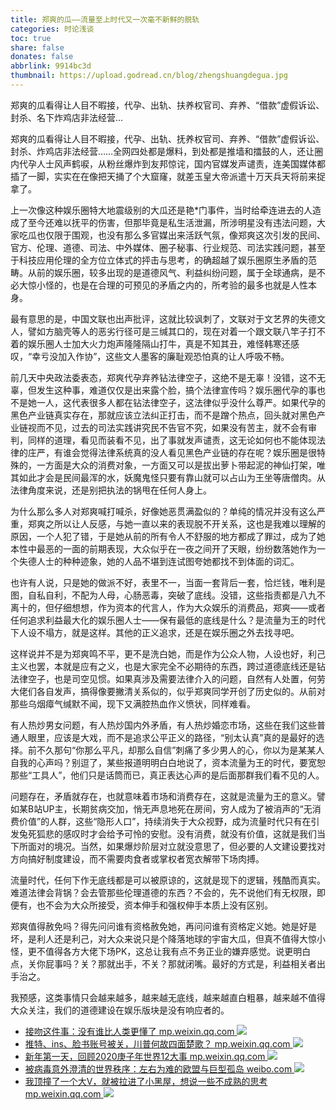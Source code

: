 ```yaml
---
title: 郑爽的瓜——流量至上时代又一次毫不新鲜的脱轨
categories: 时论浅谈
toc: true
share: false
donates: false
abbrlink: 9914bc3d
thumbnail: https://upload.godread.cn/blog/zhengshuangdegua.jpg
---
```


<div class="description-text"><span class="text">郑爽的瓜看得让人目不暇接，代孕、出轨、扶养权官司、弃养、“借款”虚假诉讼、封杀、名下炸鸡店非法经营...</span>
</div>
<!-- more -->

郑爽的瓜看得让人目不暇接，代孕、出轨、抚养权官司、弃养、“借款”虚假诉讼、封杀、炸鸡店非法经营……全网四处都是爆料，到处都是推墙和擂鼓的人，还让圈内代孕人士风声鹤唳，从粉丝爆炸到友邦惊诧，国内官媒发声谴责，连美国媒体都插了一脚，实实在在像把天捅了个大窟窿，就差玉皇大帝派遣十万天兵天将前来捉拿了。



上一次像这种娱乐圈特大地震级别的大瓜还是艳*门事件，当时给牵连进去的人造成了至今还难以抚平的伤害，但那毕竟是私生活泄漏，所涉明星没有违法问题，大家吃瓜也仅限于围观，也没有那么多官媒出来活跃气氛，像郑爽这次引发的民间、官方、伦理、道德、司法、中外媒体、圈子秘事、行业规范、司法实践问题，甚至于科技应用伦理的全方位立体式的抨击与思考，的确超越了娱乐圈原生矛盾的范畴。从前的娱乐圈，较多出现的是道德风气、利益纠纷问题，属于全球通病，是不必大惊小怪的，也是在合理的可预见的矛盾之内的，所考验的最多也就是人性本身。



最有意思的是，中国文联也出声批评，这就比较讽刺了，文联对于文艺界的失德文人，譬如方脑壳等人的恶劣行径可是三缄其口的，现在对着一个跟文联八竿子打不着的娱乐圈人士加大火力炮声隆隆隔山打牛，真是不知其丑，难怪韩寒还感叹，“幸亏没加入作协”，这些文人墨客的廉耻观恐怕真的让人呼吸不畅。



前几天中央政法委表态，郑爽代孕弃养钻法律空子，这绝不是无辜！没错，这不无辜，但发生这种事，难道仅仅是出来露个脸，搞个法律宣传吗？娱乐圈代孕的事也不是她一人，这代表很多人都在钻法律空子，这法律似乎没什么尊严。如果代孕的黑色产业链真实存在，那就应该立法纠正打击，而不是蹭个热点，回头就对黑色产业链视而不见，过去的司法实践讲究民不告官不究，如果没有苦主，就不会有审判，同样的道理，看见而装看不见，出了事就发声谴责，这无论如何也不能体现法律的庄严，有谁会觉得法律系统真的没人看见黑色产业链的存在呢？娱乐圈是很特殊的，一方面是大众的消费对象，一方面又可以是拔出萝卜带起泥的神仙打架，唯其如此才会是民间最浑的水，妖魔鬼怪只要有靠山就可以占山为王坐等唐僧肉。从法律角度来说，还是别把执法的锅甩在任何人身上。



为什么那么多人对郑爽喊打喊杀，好像她恶贯满盈似的？单纯的情况并没有这么严重，郑爽之所以让人反感，与她一直以来的表现脱不开关系，这也是我难以理解的原因，一个人犯了错，于是她从前的所有令人不舒服的地方都成了罪过，成为了她本性中最恶的一面的前期表现，大众似乎在一夜之间开了天眼，纷纷数落她作为一个失德人士的种种迹象，她的人品不堪到连试图夸她都找不到体面的词汇。



也许有人说，只是她的做派不好，表里不一，当面一套背后一套，恰烂钱，唯利是图，自私自利，不配为人母，心肠恶毒，突破了底线。没错，这些指责都是八九不离十的，但仔细想想，作为资本的代言人，作为大众娱乐的消费品，郑爽——或者任何追求利益最大化的娱乐圈人士——保有最低的底线是什么？是流量为王的时代下人设不塌方，就是这样。其他的正义追求，还是在娱乐圈之外去找寻吧。



这样说并不是为郑爽鸣不平，更不是洗白她，而是作为公众人物，人设也好，利己主义也罢，本就是应有之义，也是大家完全不必期待的东西，跨过道德底线还是钻法律空子，也是司空见惯。如果真涉及需要法律介入的问题，自然有人处置，何劳大佬们各自发声，搞得像要撇清关系似的，似乎郑爽同学开创了历史似的。从前对那些乌烟瘴气缄默不闻，现下又满腔热血作义愤状，同样难看。



有人热炒男女问题，有人热炒国内外矛盾，有人热炒婚恋市场，这些在我们这些普通人眼里，应该是大戏，而不是追求公平正义的路径，“别太认真”真的是最好的选择。前不久那句“你那么平凡，却那么自信”刺痛了多少男人的心，你以为是某某人自我的心声吗？别逗了，某些报道明明白白地说了，资本流量为王的时代，要宽恕那些“工具人”，他们只是话筒而已，真正表达心声的是后面那群我们看不见的人。



问题存在，矛盾就存在，也就意味着市场和消费存在，这就是流量为王的意义。譬如某B站UP主，长期贫病交加，悄无声息地死在房间，穷人成为了被消声的“无消费价值”的人群，这些“隐形人口”，持续消失于大众视野，成为流量时代只有在引发兔死狐悲的感叹时才会给予可怜的安慰。没有消费，就没有价值，这就是我们当下所面对的境况。当然，如果爆炒阶层对立就没意思了，但必要的人文建设要找对方向搞好制度建设，而不需要肉食者或掌权者宽衣解带下场肉搏。



流量时代，任何下作无底线都是可以被原谅的，这就是现下的逻辑，残酷而真实。难道法律会背锅？会去管那些伦理道德的东西？不会的，先不说他们有无权限，即便有，也不会为大众所接受，资本伸手和强权伸手本质上没有区别。



郑爽值得赦免吗？得先问问谁有资格赦免她，再问问谁有资格定义她。她是好是坏，是利人还是利己，对大众来说只是个降落地球的宇宙大瓜，但真不值得大惊小怪，更不值得各方大佬下场PK，这总让我有点不务正业的嫌弃感觉。说更明白点，关你屁事吗？关？那就出手，不关？那就闭嘴。最好的方式是，利益相关者出手治之。



我预感，这类事情只会越来越多，越来越无底线，越来越直白粗暴，越来越不值得大众关注，我们的道德建设在娱乐版块是没有响应者的。



<div class="recommend-list">
	<ul>
        <li>
			<a href="https://mp.weixin.qq.com/s?__biz=MzIzNDE5MTQ4Mw==&mid=2655637983&idx=1&sn=8542d003d85068ec01f8858e549e88a0&chksm=f3475ecbc430d7dd9d51f9e7d6901d50c624c8b9442cb6a07e977aab72e04ecb28d1ce4aeb98&token=189716472&lang=zh_CN#rd" target="_blank">
				<span>接吻这件事：没有谁比人类更懂了</span>
				<span>mp.weixin.qq.com</span>
			</a>
			<img src="https://upload.godread.cn/blog/jiewenzhejian.jpg"/>
		</li>
        <li>
			<a href="https://mp.weixin.qq.com/s?__biz=MzIzNDE5MTQ4Mw==&mid=2655637975&idx=1&sn=0b2db48571732cdf21e893d2ab410ff9&chksm=f3475ec3c430d7d5fccce6ea4d23458244a08fa87ff16281e8e61657dc03eba292225a1b2672&token=189716472&lang=zh_CN#rd" target="_blank">
				<span>推特、ins、脸书账号被关，川普何故四面楚歌？</span>
				<span>mp.weixin.qq.com</span>
			</a>
			<img src="https://upload.godread.cn/blog/twitterins.jpg"/>
		</li>
        <li>
			<a href="https://mp.weixin.qq.com/s?__biz=MzIzNDE5MTQ4Mw==&mid=2655637575&idx=1&sn=288fe2e824db1966b7b47b6b986abebd&chksm=f3475f53c430d6450851585a3f6ffa2acb1993b126c9cdba5edeb02e4359700696448b0f825b&token=1565060228&lang=zh_CN#rd" target="_blank">
				<span>新年第一天，回顾2020庚子年世界12大事</span>
				<span>mp.weixin.qq.com</span>
			</a>
			<img src="https://upload.godread.cn/blog/xinniandiyi.jpg"/>
		</li>
        <li>
			<a href="https://weibo.com/ttarticle/p/show?id=2309404588270804664326" target="_blank">
				<span>被病毒意外澄清的世界秩序：左右为难的欧盟与巨型孤岛</span>
				<span>weibo.com</span>
			</a>
            <img src="https://upload.godread.cn/blog/beibingduyi.jpg"/>
		</li>
        <li>
			<a href="https://mp.weixin.qq.com/s?__biz=MzIzNDE5MTQ4Mw==&mid=2655637679&idx=1&sn=f5aefe6d28886e763b4b8faa40162ee7&chksm=f3475fbbc430d6adf6b2921b01d8336736de546ecb5fb4c38f18e8d9e6407787adbf58b1602b&token=1456400513&lang=zh_CN#rd" target="_blank">
				<span>我顶撞了一个大V，就被拉进了小黑屋，想说一些不成熟的思考</span>
				<span>mp.weixin.qq.com</span>
			</a>
			<img src="https://upload.godread.cn/blog/wodingzhuangle.jpg"/> 
		</li>
	</ul>
</div>